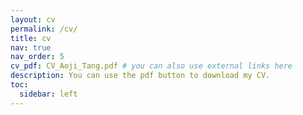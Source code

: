 ```yaml
---
layout: cv
permalink: /cv/
title: cv
nav: true
nav_order: 5
cv_pdf: CV_Aoji_Tang.pdf # you can also use external links here
description: You can use the pdf button to download my CV.
toc:
  sidebar: left
---
```

